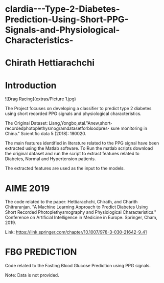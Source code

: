 # clardia---Type-2-Diabetes-Prediction-Using-Short-PPG-Signals-and-Physiological-Characteristics-
# Chirath Hettiarachchi 

# Introduction

![Drag Racing](extras/Picture 1.jpg)

The Project focuses on developing a classifier to predict type 2 diabetes using short recorded PPG signals and physiological characteristics.

The Original Dataset: 
Liang,Yongbo,etal."Anew,short-recordedphotoplethysmogramdatasetforbloodpres- sure monitoring in China." Scientific data 5 (2018): 180020.

The main features identified in literature related to the PPG signal have been extracted using the Matlab software. 
To Run the matlab scripts download the original dataset and run the script to extract features related to Diabetes, Normal and Hypertension patients. 

The extracted features are used as the input to the models.

# AIME 2019
The code related to the paper: 
Hettiarachchi, Chirath, and Charith Chitraranjan. "A Machine Learning Approach to Predict Diabetes Using Short Recorded Photoplethysmography and Physiological Characteristics." Conference on Artificial Intelligence in Medicine in Europe. Springer, Cham, 2019.

Link: https://link.springer.com/chapter/10.1007/978-3-030-21642-9_41

# FBG PREDICTION
Code related to the Fasting Blood Glucose Prediction using PPG signals. 

Note: Data is not provided. 
